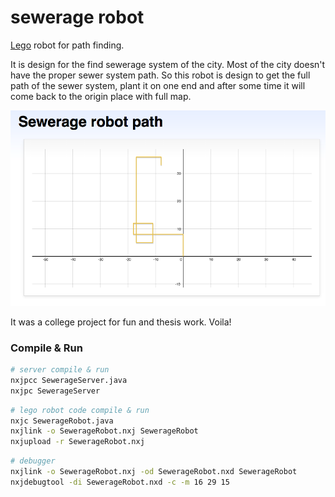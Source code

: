 # sewerage robot
[Lego](http://www.lego.com/) robot for path finding.

It is design for the find sewerage system of the city. Most of the city doesn't have the proper sewer system path. So this robot is design to get the full path of the sewer system, plant it on one end and after some time it will come back to the origin place with full map.

![Screenshot](imgs/robo-map.png)

It was a college project for fun and thesis work. Voila!

### Compile & Run
```sh
# server compile & run
nxjpcc SewerageServer.java
nxjpc SewerageServer
```

```sh
# lego robot code compile & run
nxjc SewerageRobot.java
nxjlink -o SewerageRobot.nxj SewerageRobot
nxjupload -r SewerageRobot.nxj
```

```sh
# debugger
nxjlink -o SewerageRobot.nxj -od SewerageRobot.nxd SewerageRobot
nxjdebugtool -di SewerageRobot.nxd -c -m 16 29 15
```

